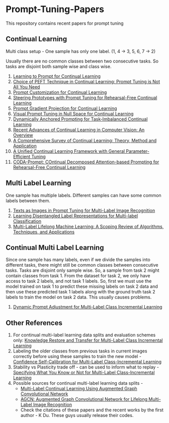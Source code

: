 # Prompt-Tuning-Papers
This repository contains recent papers for prompt tuning

## Continual Learning
Multi class setup - One sample has only one label. (1, 4 -> 3, 5, 6, 7 -> 2)

Usually there are no common classes between two consecutive tasks. So tasks are disjoint both sample wise and class wise.

1. [Learning to Prompt for Continual Learning](https://openaccess.thecvf.com/content/CVPR2022/papers/Wang_Learning_To_Prompt_for_Continual_Learning_CVPR_2022_paper.pdf)
2. [Choice of PEFT Technique in Continual Learning: Prompt Tuning is Not All You Need](https://arxiv.org/abs/2406.03216)
3. [Prompt Customization for Continual Learning](https://arxiv.org/html/2404.18060v1)
4. [Steering Prototypes with Prompt Tuning for Rehearsal-Free Continual Learning](https://openaccess.thecvf.com/content/WACV2024/papers/Li_Steering_Prototypes_With_Prompt-Tuning_for_Rehearsal-Free_Continual_Learning_WACV_2024_paper.pdf)
5. [Prompt Gradient Projection for Continual Learning](https://openreview.net/forum?id=EH2O3h7sBI)
6. [Visual Prompt Tuning in Null Space for Continual Learning](https://proceedings.neurips.cc/paper_files/paper/2024/hash/0f06be0008bc568c88d76206aa17954f-Abstract-Conference.html)
7. [Dynamically Anchored Prompting for Task-Imbalanced Continual Learning](https://www.ijcai.org/proceedings/2024/0456.pdf)
8. [Recent Advances of Continual Learning in Computer Vision: An Overview](ietresearch.onlinelibrary.wiley.com/doi/10.1049/cvi2.70013)
9. [A Comprehensive Survey of Continual Learning: Theory, Method and Application](https://ieeexplore.ieee.org/abstract/document/10444954)
10. [A Unified Continual Learning Framework with General Parameter-Efficient Tuning](https://openaccess.thecvf.com/content/ICCV2023/html/Gao_A_Unified_Continual_Learning_Framework_with_General_Parameter-Efficient_Tuning_ICCV_2023_paper.html)
11. [CODA-Prompt: COntinual Decomposed Attention-based Prompting for Rehearsal-Free Continual Learning](https://arxiv.org/abs/2211.13218v2)

## Multi Label Learning
One sample has multiple labels. Different samples can have some common labels between them.

1. [Texts as Images in Prompt Tuning for Multi-Label Image Recognition](https://openaccess.thecvf.com/content/CVPR2023/papers/Guo_Texts_as_Images_in_Prompt_Tuning_for_Multi-Label_Image_Recognition_CVPR_2023_paper.pdf)
2. [Learning Disentangled Label Representations for Multi-label Classification](https://arxiv.org/abs/2212.01461v1)
3. [Multi-Label Lifelong Machine Learning: A Scoping Review of Algorithms, Techniques, and Applications](http://ouci.dntb.gov.ua/en/works/4badWvB7/)


## Continual Multi Label Learning
Since one sample has many labels, even if we divide the samples into different tasks, there might still be common classes between consecutive tasks. Tasks are disjoint only sample wise. So, a sample from task 2 might contain classes from task 1. From the dataset for task 2, we only have access to task 2 labels, and not task 1 labels. So, first we must use the model trained on task 1 to predict these missing labels on task 2 data and then use these predicted task 1 labels along with the ground truth task 2 labels to train the model on task 2 data. This usually causes problems. 

1. [Dynamic Prompt Adjustment for Multi-Label Class Incremental Learning](https://arxiv.org/html/2501.00340v1)

## Other References

1. For continual multi-label learning data splits and evaluation schemes only: [Knowledge Restore and Transfer for Multi-Label Class Incremental Learning](https://openaccess.thecvf.com/content/ICCV2023/papers/Dong_Knowledge_Restore_and_Transfer_for_Multi-Label_Class-Incremental_Learning_ICCV_2023_paper.pdf)
2. Labeling the older classes from previous tasks in current images correctly before using these samples to train the new model - [Confidence Self-Calibration for Multi-Label Class-Incremental Learning](https://arxiv.org/abs/2403.12559)
3. Stability vs Plasticity trade off - can be used to inform what to replay - [Specifying What You Know or Not for Multi-Label Class-Incremental Learning](https://ojs.aaai.org/index.php/AAAI/article/view/34390/36545)
4. Possible sources for continual multi-label learning data splits -
   - [Multi-Label Continual Learning Using Augmented Graph Convolutional Network](https://ieeexplore.ieee.org/abstract/document/10221710)
   - [AGCN: Augmented Graph Convolutional Network for Lifelong Multi-Label Image Recognition](https://ieeexplore.ieee.org/abstract/document/9859622)
   - Check the citations of these papers and the recent works by the first author - K Du. These guys usually release their codes.
